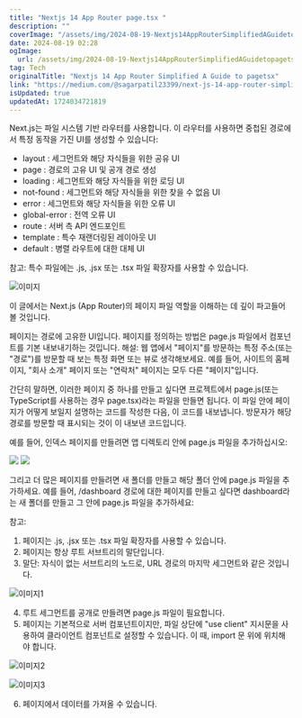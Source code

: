 ```yaml
---
title: "Nextjs 14 App Router page.tsx "
description: ""
coverImage: "/assets/img/2024-08-19-Nextjs14AppRouterSimplifiedAGuidetopagetsx_0.png"
date: 2024-08-19 02:28
ogImage: 
  url: /assets/img/2024-08-19-Nextjs14AppRouterSimplifiedAGuidetopagetsx_0.png
tag: Tech
originalTitle: "Nextjs 14 App Router Simplified A Guide to pagetsx"
link: "https://medium.com/@sagarpatil23399/next-js-14-app-router-simplified-a-guide-to-page-tsx-233131ec039b"
isUpdated: true
updatedAt: 1724034721819
---
```



Next.js는 파일 시스템 기반 라우터를 사용합니다. 이 라우터를 사용하면 중첩된 경로에서 특정 동작을 가진 UI를 생성할 수 있습니다:

- layout : 세그먼트와 해당 자식들을 위한 공유 UI
- page : 경로의 고유 UI 및 공개 경로 생성
- loading : 세그먼트와 해당 자식들을 위한 로딩 UI
- not-found : 세그먼트와 해당 자식들을 위한 찾을 수 없음 UI
- error : 세그먼트와 해당 자식들을 위한 오류 UI
- global-error : 전역 오류 UI
- route : 서버 측 API 엔드포인트
- template : 특수 재랜더링된 레이아웃 UI
- default : 병렬 라우트에 대한 대체 UI

참고: 특수 파일에는 .js, .jsx 또는 .tsx 파일 확장자를 사용할 수 있습니다.

![이미지](/assets/img/2024-08-19-Nextjs14AppRouterSimplifiedAGuidetopagetsx_0.png)

<!-- cozy-coder - 수평 -->
<ins class="adsbygoogle"
     style="display:block"
     data-ad-client="ca-pub-4877378276818686"
     data-ad-slot="1107185301"
     data-ad-format="auto"
     data-full-width-responsive="true"></ins>
<script>
     (adsbygoogle = window.adsbygoogle || []).push({});
</script>

이 글에서는 Next.js (App Router)의 페이지 파일 역할을 이해하는 데 깊이 파고들어 볼 것입니다.

페이지는 경로에 고유한 UI입니다. 페이지를 정의하는 방법은 page.js 파일에서 컴포넌트를 기본 내보내기하는 것입니다.
해설:
웹 앱에서 "페이지"를 방문하는 특정 주소(또는 "경로")를 방문할 때 보는 특정 화면 또는 뷰로 생각해보세요. 예를 들어, 사이트의 홈페이지, "회사 소개" 페이지 또는 "연락처" 페이지는 모두 다른 "페이지"입니다.

간단히 말하면, 이러한 페이지 중 하나를 만들고 싶다면 프로젝트에서 page.js(또는 TypeScript를 사용하는 경우 page.tsx)라는 파일을 만들면 됩니다. 이 파일 안에 페이지가 어떻게 보일지 설명하는 코드를 작성한 다음, 이 코드를 내보냅니다. 방문자가 해당 경로를 방문할 때 표시되는 것이 이 내보낸 코드입니다.

예를 들어, 인덱스 페이지를 만들려면 앱 디렉토리 안에 page.js 파일을 추가하십시오:

<!-- cozy-coder - 수평 -->
<ins class="adsbygoogle"
     style="display:block"
     data-ad-client="ca-pub-4877378276818686"
     data-ad-slot="1107185301"
     data-ad-format="auto"
     data-full-width-responsive="true"></ins>
<script>
     (adsbygoogle = window.adsbygoogle || []).push({});
</script>

<img src="/assets/img/2024-08-19-Nextjs14AppRouterSimplifiedAGuidetopagetsx_1.png" />

<img src="/assets/img/2024-08-19-Nextjs14AppRouterSimplifiedAGuidetopagetsx_2.png" />

그리고 더 많은 페이지를 만들려면 새 폴더를 만들고 해당 폴더 안에 page.js 파일을 추가하세요. 예를 들어, /dashboard 경로에 대한 페이지를 만들고 싶다면 dashboard라는 새 폴더를 만들고 그 안에 page.js 파일을 추가하세요:

참고:
1. 페이지는 .js, .jsx 또는 .tsx 파일 확장자를 사용할 수 있습니다.
2. 페이지는 항상 루트 서브트리의 말단입니다.
3. 말단: 자식이 없는 서브트리의 노드로, URL 경로의 마지막 세그먼트와 같은 것입니다.

<!-- cozy-coder - 수평 -->
<ins class="adsbygoogle"
     style="display:block"
     data-ad-client="ca-pub-4877378276818686"
     data-ad-slot="1107185301"
     data-ad-format="auto"
     data-full-width-responsive="true"></ins>
<script>
     (adsbygoogle = window.adsbygoogle || []).push({});
</script>


![이미지1](/assets/img/2024-08-19-Nextjs14AppRouterSimplifiedAGuidetopagetsx_3.png)

4. 루트 세그먼트를 공개로 만들려면 page.js 파일이 필요합니다.
5. 페이지는 기본적으로 서버 컴포넌트이지만, 파일 상단에 "use client" 지시문을 사용하여 클라이언트 컴포넌트로 설정할 수 있습니다. 이 때, import 문 위에 위치해야 합니다.

![이미지2](/assets/img/2024-08-19-Nextjs14AppRouterSimplifiedAGuidetopagetsx_4.png)

![이미지3](/assets/img/2024-08-19-Nextjs14AppRouterSimplifiedAGuidetopagetsx_5.png)


<!-- cozy-coder - 수평 -->
<ins class="adsbygoogle"
     style="display:block"
     data-ad-client="ca-pub-4877378276818686"
     data-ad-slot="1107185301"
     data-ad-format="auto"
     data-full-width-responsive="true"></ins>
<script>
     (adsbygoogle = window.adsbygoogle || []).push({});
</script>

6. 페이지에서 데이터를 가져올 수 있습니다.